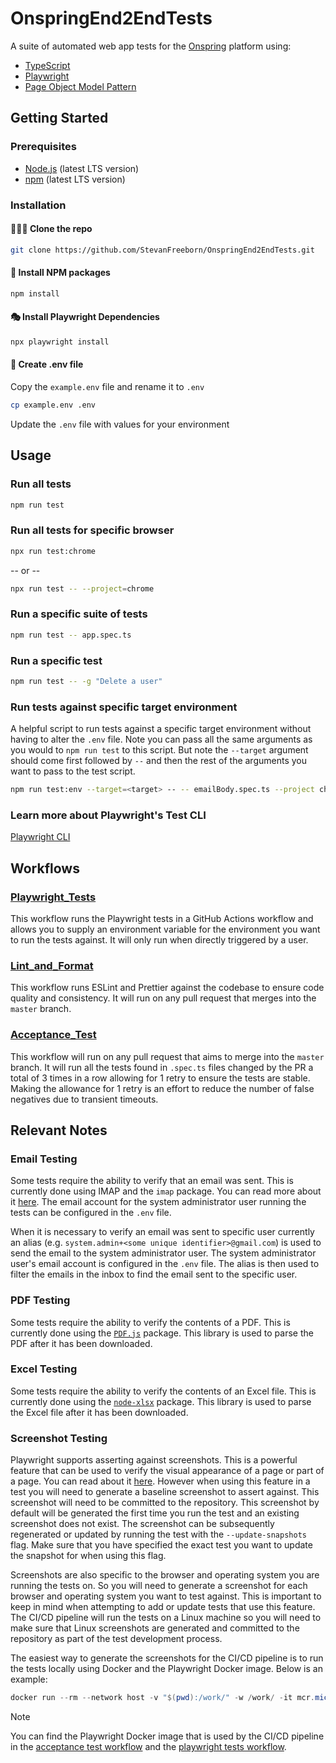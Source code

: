 # OnspringEnd2EndTests

A suite of automated web app tests for the [Onspring](https://onspring.com/) platform using:

- [TypeScript](https://www.typescriptlang.org/)
- [Playwright](https://playwright.dev)
- [Page Object Model Pattern](https://martinfowler.com/bliki/PageObject.html)

## Getting Started

### Prerequisites

- [Node.js](https://nodejs.org/en/) (latest LTS version)
- [npm](https://www.npmjs.com/) (latest LTS version)

### Installation

#### 👨🏻‍💻 Clone the repo

```sh
git clone https://github.com/StevanFreeborn/OnspringEnd2EndTests.git
```

#### 💾 Install NPM packages

```sh
npm install
```

#### 🎭 Install Playwright Dependencies

```sh
npx playwright install
```

#### 📝 Create .env file

Copy the `example.env` file and rename it to `.env`

```sh
cp example.env .env
```

Update the `.env` file with values for your environment

## Usage

### Run all tests

```sh
npm run test
```

### Run all tests for specific browser

```sh
npx run test:chrome
```

-- or --

```sh
npx run test -- --project=chrome
```

### Run a specific suite of tests

```sh
npm run test -- app.spec.ts
```

### Run a specific test

```sh
npm run test -- -g "Delete a user"
```

### Run tests against specific target environment

A helpful script to run tests against a specific target environment without having to alter the `.env` file. Note you can pass all the same arguments as you would to `npm run test` to this script. But note the `--target` argument should come first followed by `--` and then the rest of the arguments you want to pass to the test script.

```sh
npm run test:env --target=<target> -- -- emailBody.spec.ts --project chrome
```

### Learn more about Playwright's Test CLI

[Playwright CLI](https://playwright.dev/docs/test-cli)

## Workflows

### [Playwright_Tests](./.github/workflows/playwright.yml)

This workflow runs the Playwright tests in a GitHub Actions workflow and allows you to supply an environment variable for the environment you want to run the tests against. It will only run when directly triggered by a user.

### [Lint_and_Format](./.github/workflows/lint_format.yml)

This workflow runs ESLint and Prettier against the codebase to ensure code quality and consistency. It will run on any pull request that merges into the `master` branch.

### [Acceptance_Test](./.github/workflows/accept_tests.yml)

This workflow will run on any pull request that aims to merge into the `master` branch. It will run all the tests found in `.spec.ts` files changed by the PR a total of 3 times in a row allowing for 1 retry to ensure the tests are stable. Making the allowance for 1 retry is an effort to reduce the number of false negatives due to transient timeouts.

## Relevant Notes

### Email Testing

Some tests require the ability to verify that an email was sent. This is currently done using IMAP and the `imap` package. You can read more about it [here](https://www.npmjs.com/package/imap). The email account for the system administrator user running the tests can be configured in the `.env` file.

When it is necessary to verify an email was sent to specific user currently an alias (e.g. `system.admin+<some unique identifier>@gmail.com`) is used to send the email to the system administrator user. The system administrator user's email account is configured in the `.env` file. The alias is then used to filter the emails in the inbox to find the email sent to the specific user.

### PDF Testing

Some tests require the ability to verify the contents of a PDF. This is currently done using the [`PDF.js`](https://mozilla.github.io/pdf.js/) package. This library is used to parse the PDF after it has been downloaded.

### Excel Testing

Some tests require the ability to verify the contents of an Excel file. This is currently done using the [`node-xlsx`](https://www.npmjs.com/package/node-xlsx) package. This library is used to parse the Excel file after it has been downloaded.

### Screenshot Testing

Playwright supports asserting against screenshots. This is a powerful feature that can be used to verify the visual appearance of a page or part of a page. You can read about it [here](https://playwright.dev/docs/api/class-pageassertions#page-assertions-to-have-screenshot-1). However when using this feature in a test you will need to generate a baseline screenshot to assert against. This screenshot will need to be committed to the repository. This screenshot by default will be generated the first time you run the test and an existing screenshot does not exist. The screenshot can be subsequently regenerated or updated by running the test with the `--update-snapshots` flag. Make sure that you have specified the exact test you want to update the snapshot for when using this flag.

Screenshots are also specific to the browser and operating system you are running the tests on. So you will need to generate a screenshot for each browser and operating system you want to test against. This is important to keep in mind when attempting to add or update tests that use this feature. The CI/CD pipeline will run the tests on a Linux machine so you will need to make sure that Linux screenshots are generated and committed to the repository as part of the test development process.

The easiest way to generate the screenshots for the CI/CD pipeline is to run the tests locally using Docker and the Playwright Docker image. Below is an example:

```powershell
docker run --rm --network host -v "$(pwd):/work/" -w /work/ -it mcr.microsoft.com/playwright:{INSERT PROPER IMAGE VERSION HERE} /bin/bash
```

> [!NOTE]
> You can find the Playwright Docker image that is used by the CI/CD pipeline in the [acceptance test workflow](./.github/workflows/accept_tests.yml) and the [playwright tests workflow](./.github/workflows/playwright.yml).
